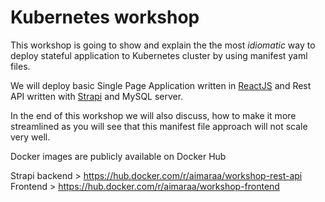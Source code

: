 # Kubernetes workshop

This workshop is going to show and explain the the most *idiomatic* way to deploy stateful application to Kubernetes cluster by using manifest yaml files.

We will deploy basic Single Page Application written in [ReactJS](https://reactjs.org/) and Rest API written with [Strapi](https://strapi.io/) and MySQL server.

In the end of this workshop we will also discuss, how to make it more streamlined as you will see that this manifest file approach will not scale very well.

Docker images are publicly available on Docker Hub

Strapi backend > https://hub.docker.com/r/aimaraa/workshop-rest-api
Frontend > https://hub.docker.com/r/aimaraa/workshop-frontend